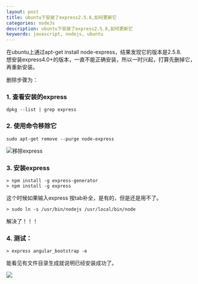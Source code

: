 ```yaml
---
layout: post
title: ubuntu下安装了express2.5.8,如何更新它
categories: nodeJs
description: ubuntu下安装了express2.5.8,如何更新它
keywords: javascript, nodejs, ubuntu
---
```


在ubuntu上通过apt-get install node-express，结果发现它的版本是2.5.8.   
想安装express4.0+的版本，一直不能正确安装，所以一时兴起，打算先删掉它，再重新安装。

删除步骤为：   
### 1. 查看安装的express   
  ```
  dpkg --list | grep express
  ```
### 2. 使用命令移除它   
  ```
  sudo apt-get remove --purge node-express
  ```
![移除express](https://gitee.com/xiangming25/assets/raw/master/images/2016/12/ubuntu_express_1.png)
### 3. 安装express
  ```
  > npm install -g express-generator
  > npm install -g express
  ```
这个时候如果输入express 按tab补全，是有的，但是还是用不了。
```
> sudo ln -s /usr/bin/nodejs /usr/local/bin/node
```

解决了！！！

### 4. 测试：
```
> express angular_bootstrap -e
```

能看见有文件目录生成就说明已经安装成功了。

![](https://gitee.com/xiangming25/assets/raw/master/images/2016/12/ubuntu_express_2.png)
